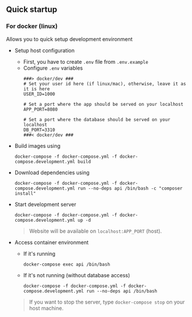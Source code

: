## Quick startup

### For docker (linux)

Allows you to quick setup development environment

- Setup host configuration
    - First, you have to create `.env` file from `.env.example`
    - Configure `.env` variables
        ```
        ###> docker/dev ###
        # Set your user id here (if linux/mac), otherwise, leave it as it is here
        USER_ID=1000
      
        # Set a port where the app should be served on your localhost
        APP_PORT=8080
      
        # Set a port where the database should be served on your localhost
        DB_PORT=3310
        ###< docker/dev ###
        ```
      
- Build images using
    ```
    docker-compose -f docker-compose.yml -f docker-compose.development.yml build
    ```
  
- Download dependencies using
    ```
    docker-compose -f docker-compose.yml -f docker-compose.development.yml run --no-deps api /bin/bash -c "composer install"
    ```

- Start development server
    ```
    docker-compose -f docker-compose.yml -f docker-compose.development.yml up -d
    ```
    > Website will be available on `localhost:APP_PORT` (host).

- Access container environment
    - If it's running
      ```
      docker-compose exec api /bin/bash
      ```
      
    - If it's not running (without database access)
      ```
      docker-compose -f docker-compose.yml -f docker-compose.development.yml run --no-deps api /bin/bash
      ```
      
    > If you want to stop the server, type
      `docker-compose stop` on your host machine.

